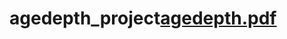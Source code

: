 # agedepth_project[agedepth.pdf](https://github.com/titusjkl/agedepth_project/files/9130940/agedepth.pdf)
